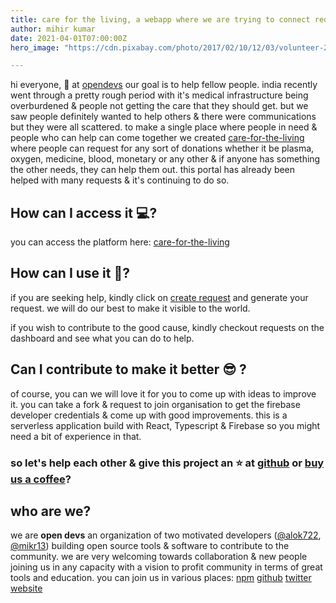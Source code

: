 ```yaml
---
title: care for the living, a webapp where we are trying to connect requestor to donor.
author: mihir kumar
date: 2021-04-01T07:00:00Z
hero_image: "https://cdn.pixabay.com/photo/2017/02/10/12/03/volunteer-2055010_960_720.png"

---
```

hi everyone, 👋
at [opendevs](https://opendevs.in) our goal is to help fellow people. india recently went through a pretty rough period with it's medical infrastructure being overburdened & people not getting the care that they should get. but we saw people definitely wanted to help others & there were communications but they were all scattered. to make a single place where people in need & people who can help can come together we created [care-for-the-living](https://carefortheliving.org/) where people can request for any sort of donations whether it be plasma, oxygen, medicine, blood, monetary or any other & if anyone has something the other needs, they can help them out. this portal has already been helped with many requests & it's continuing to do so.

## How can I access it 💻?

you can access the platform here: [care-for-the-living](https://carefortheliving.org/)

## How can I use it 📜?

if you are seeking help, kindly click on [create request](https://carefortheliving.org/request/create) and generate your request. we will do our best to make it visible to the world.

if you wish to contribute to the good cause, kindly checkout requests on the dashboard and see what you can do to help.

## Can I contribute to make it better 😎 ?

of course, you can we will love it for you to come up with ideas to improve it. you can take a fork & request to join organisation to get the firebase developer credentials & come up with good improvements. this is a serverless application build with React, Typescript & Firebase so you might need a bit of experience in that.

### so let's help each other & give this project an ⭐ at [github](https://github.com/carefortheliving/frontend) or [buy us a coffee](https://www.buymeacoffee.com/opendevs)?

## who are we?

we are **open devs** an organization of two motivated developers ([@alok722](https://github.com/alok722), [@mikr13](https://github.com/mikr13)) building open source tools & software to contribute to the community. we are very welcoming towards collaboration & new people joining us in any capacity with a vision to profit community in terms of great tools and education.
you can join us in various places:
[npm](https://www.npmjs.com/package/fastify-typescript-generator)
[github](https://github.com/open-devs)
[twitter](https://twitter.com/opendevs_2020)
[website](https://opendevs.in)
